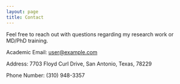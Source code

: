 ```yaml
---
layout: page
title: Contact
---
```


Feel free to reach out with questions regarding my research work or MD/PhD training. 

Academic Email: [user@example.com](mailto:jeffwang1001@gmail.com)

Address: 7703 Floyd Curl Drive, San Antonio, Texas, 78229

Phone Number: (310) 948-3357
